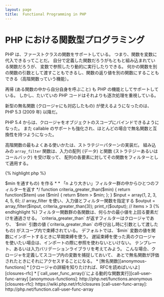 ```yaml
---
layout: page
title:  Functional Programming in PHP
---
```


# PHP における関数型プログラミング

PHP は、ファーストクラスの関数をサポートしている。
つまり、関数を変数に代入できるってことだ。
自分で定義した関数だろうがもともと組み込まれている関数だろうが、
変数で参照したり動的に実行したりできる。
何かの関数を別の関数の引数として渡すこともできるし、関数の返り値を別の関数にすることもできる（高階関数っていう機能）。

再帰 (ある関数の中から自分自身を呼ぶこと) も PHP の機能としてサポートしている。
しかし、たいていの PHP コードはそれよりも逐次処理を重視している。

新型の無名関数 (クロージャにも対応したもの) が使えるようになったのは、PHP 5.3 (2009 年) 以降だ。

PHP 5.4 からは、クロージャをオブジェクトのスコープにバインドできるようになった。
また callable のサポートも強化され、ほとんどの場合で無名関数と互換性を持つようになった。

高階関数の最もよくある使いかたは、ストラテジーパターンの実装だ。
組み込みの `array_filter` 関数は、入力の配列 (データ)
と関数 (ストラテジーあるいはコールバック) を受け取って、
配列の各要素に対してその関数をフィルターとして適用する。

{% highlight php %}
<?php
$input = array(1, 2, 3, 4, 5, 6);

// 新たな無名関数を作って、変数に代入する
$filter_even = function($item) {
    return ($item % 2) == 0;
};

// array_filter は、データと関数を受け取る
$output = array_filter($input, $filter_even);

// 関数をいったん変数に代入せずに、直接このように書いてもかまわない
$output = array_filter($input, function($item) {
    return ($item % 2) == 0;
});

print_r($output);
{% endhighlight %}

クロージャは無名関数の一種で、外部のスコープからインポートした変数に対してグローバル変数を介さずにアクセスできる。
理論的には、クロージャというのは関数の一種であり、定義時に一部の引数を環境に閉じた (固定した) ものである。
クロージャを使えば、変数のスコープの制約をすっきりとした方法で回避できる。

次の例では、クロージャを使って関数を定義する。この関数はフィルター関数群の中から
`array_filter()` 用のフィルター関数を一つ返すものだ。

{% highlight php %}
<?php
/**
 * フィルター用の無名関数 (items > $min を通すもの) を作る
 *
 * 「n より大きい」フィルター群の中からひとつのフィルターを返す
 */
function criteria_greater_than($min)
{
    return function($item) use ($min) {
        return $item > $min;
    };
}

$input = array(1, 2, 3, 4, 5, 6);

// array_filter を使い、入力値とフィルター関数を指定する
$output = array_filter($input, criteria_greater_than(3));

print_r($output); // items > 3
{% endhighlight %}

フィルター関数群の各関数は、何らかの最小値を上回る要素だけを通過させる。
`criteria_greater_than` が返すフィルターはクロージャであり、
`$min` 引数の値 (`criteria_greater_than` の呼び出し時に引数として渡したもの)
がスコープ内で束縛されている。

デフォルトでは、`$min` 変数の値を関数にインポートするときに早期束縛を使う。
遅延束縛を使った真のクロージャを使いたい場合は、インポートの際に参照を使わないといけない。
テンプレート、あるいは入力バリデーションライブラリを考えてみよう。
こんな場合、クロージャを定義してスコープ内の変数を捕捉しておいて、
あとで無名関数が評価されたときにそれにアクセスすることになる。

* [無名関数][anonymous-functions]
* [クロージャの詳細を知りたければ、RFCを読めばいいよ][closures-rfc]
* [`call_user_func_array()`による動的な関数実行][call-user-func-array]


[anonymous-functions]: http://php.net/functions.anonymous
[closures-rfc]: https://wiki.php.net/rfc/closures
[call-user-func-array]: http://php.net/function.call-user-func-array
